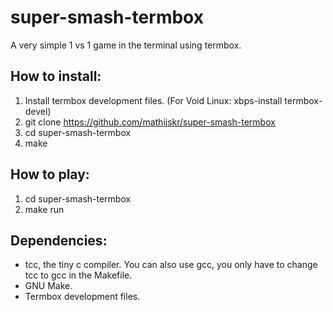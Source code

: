 # super-smash-termbox
A very simple 1 vs 1 game in the terminal using termbox.

## How to install:
1. Install termbox development files. (For Void Linux: xbps-install termbox-devel) 
2. git clone https://github.com/mathijskr/super-smash-termbox
3. cd super-smash-termbox
4. make

## How to play:
1. cd super-smash-termbox
2. make run

## Dependencies:
* tcc, the tiny c compiler. You can also use gcc, you only have to change tcc to gcc in the Makefile.
* GNU Make.
* Termbox development files.

